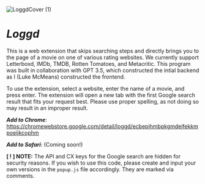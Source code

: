 ![LoggdCover (1)](https://github.com/McMeans/loggd/assets/121998941/2a42e457-ae11-4aaf-ac94-7afd77e9f5c3)
# _Loggd_

This is a web extension that skips searching steps and directly brings you to the page of a movie on one of various rating websites. We currently support Letterboxd, IMDb, TMDB, Rotten Tomatoes, and Metacritic. This program was built in collaboration with GPT 3.5, which constructed the intial backend as I (Luke McMeans) constructed the frontend.

To use the extension, select a website, enter the name of a movie, and press enter. The extension will open a new tab with the first Google search result that fits your request best. Please use proper spelling, as not doing so may result in an improper result.

**_Add to Chrome_**: https://chromewebstore.google.com/detail/loggd/ecbepjhmbpkgmdejfekkmpoeijkcophm

**_Add to Safari_**: (Coming soon!)

**[ ! ] NOTE:** The API and CX keys for the Google search are hidden for security reasons. If you wish to use this code, please create and input your own versions in the ```popup.js``` file accordingly. They are marked via comments.
